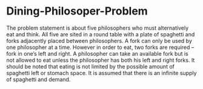 # Dining-Philosoper-Problem
The problem statement is about five philosophers who must alternatively eat and think. All five are sited in a round table with a plate of spaghetti and forks adjacently placed between philosophers. A fork can only be used by one philosopher at a time. However in order to eat, two forks are required – fork in one’s left and right. A philosopher can take an available fork but is not allowed to eat unless the philosopher has both his left and right forks. It should be noted that eating is not limited by the possible amount of spaghetti left or stomach space. It is assumed that there is an infinite supply of spaghetti and demand.
